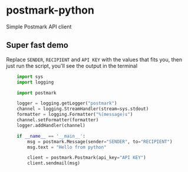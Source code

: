 # postmark-python

Simple Postmark API client

## Super fast demo

Replace `SENDER`, `RECIPIENT` and `API KEY` with the values that fits you, then just run the script, you'll see the output in the terminal

```python
    import sys
    import logging

    import postmark

    logger = logging.getLogger("postmark")
    channel = logging.StreamHandler(stream=sys.stdout)
    formatter = logging.Formatter("%(message)s")
    channel.setFormatter(formatter)
    logger.addHandler(channel)

    if __name__ == '__main__':
        msg = postmark.Message(sender="SENDER", to="RECIPIENT")
        msg.text = "Hello from python"

        client = postmark.Postmark(api_key="API KEY")
        client.sendmail(msg)
```